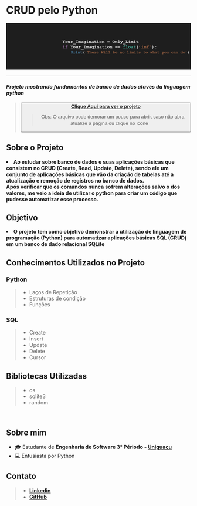 <h1> CRUD pelo Python </h1>
<img src='capa.png'>
<hr>
  <i><h4>Projeto mostrando fundamentos de banco de dados atavés da linguagem python</h4></i>

<blockquote>
    <button> <a href='Notebook_Python.ipynb' > <b> Clique Aqui para ver o projeto </b> </a>
    <blockquote>Obs: O arquivo pode demorar um pouco para abrir, caso não abra atualize a página ou clique no icone <a href='Notebook_Python.ipynb'> <img src='https://encrypted-tbn0.gstatic.com/images?q=tbn:ANd9GcT83o7RxXhQQg78OZz2yO2AOgfafJ0gdWmLDQ&usqp=CAU' width='15px' height='15px'> </a>
    </blockquote> 
</blockquote>

<h2>Sobre o Projeto</h2>
 <li><b>Ao estudar sobre banco de dados e suas aplicações básicas que consistem no CRUD (Create, Read, Update, Delete), sendo ele um conjunto de aplicações básicas que vão da criação de tabelas até a atualização e remoção de registros no banco de dados.  <br>
 Após verificar que os comandos nunca sofrem alterações salvo o dos valores, me veio a ideia de utilizar o python para criar um código que pudesse automatizar esse processo. 
 </b></li>

<h2>Objetivo</h2>
 <li><b>O projeto tem como objetivo demonstrar a utilização de linguagem de programação (Python) para automatizar aplicações básicas SQL (CRUD) em um banco de dado relacional SQLite</b></li>



<h2>Conhecimentos Utilizados no Projeto </h3>
<h3> Python </h3>
<blockquote>
    <ul> 
    <li> Laços de Repetição </li>
    <li> Estruturas de condição </li> 
    <li> Funções </li> 
    </ul> 
</blockquote>
<h3> SQL </h3>
<blockquote>    
    <ul> 
    <li> Create </li>
    <li> Insert </li> 
    <li> Update </li> 
    <li> Delete </li> 
    <li> Cursor </li>
    </ul> 
</blockquote>

<h2> Bibliotecas Utilizadas </h3>
<blockquote>    
    <ul> 
    <li> os </li>
    <li> sqlite3 </li> 
    <li> random </li> 
    </ul> 
</blockquote>
 <br>
<h2> Sobre mim </h2>  
    <ul> 
    <li> 🎓 Estudante de <b>Engenharia de Software 3° Périodo - <a href='https://uniao.uniguacu.edu.br/'>Uniguaçu </a></b></li>
    <li> 💻 Entusiasta por Python </br> </li> 
    </ul> 
<h2> Contato </h3>
<blockquote>    
    <ul> 
    <li> <a href="https://www.linkedin.com/in/thanaelbutewicz/"> <b>Linkedin</b> </a> </li>
    <li> <a href="https://github.com/zThanael"> <b>GitHub</b> </a> </li>
    </ul> 
</blockquote>